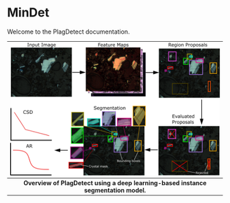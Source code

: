 # MinDet

Welcome to the PlagDetect documentation.

| ![overview.jpg](./Images/lq_overview.png)|
|:--:|
|<b>Overview of PlagDetect using a deep learning-based instance segmentation model.</b>|
